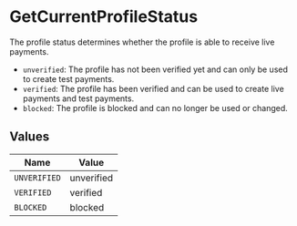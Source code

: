 # GetCurrentProfileStatus

The profile status determines whether the profile is able to receive live payments.

* `unverified`: The profile has not been verified yet and can only be used to create test payments.
* `verified`: The profile has been verified and can be used to create live payments and test payments.
* `blocked`: The profile is blocked and can no longer be used or changed.


## Values

| Name         | Value        |
| ------------ | ------------ |
| `UNVERIFIED` | unverified   |
| `VERIFIED`   | verified     |
| `BLOCKED`    | blocked      |